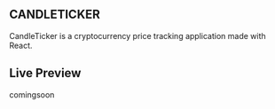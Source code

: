 ## CANDLETICKER
CandleTicker is a cryptocurrency price tracking application made with React.

## Live Preview
comingsoon
